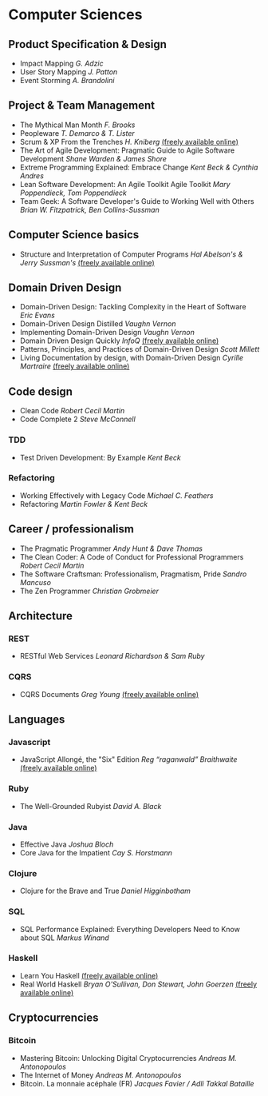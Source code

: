 # Computer Sciences

## Product Specification & Design
 - Impact Mapping _G. Adzic_
 - User Story Mapping _J. Patton_
 - Event Storming _A. Brandolini_

## Project & Team Management
 - The Mythical Man Month _F. Brooks_
 - Peopleware _T. Demarco & T. Lister_
 - Scrum & XP From the Trenches _H. Kniberg_ [(freely available online)](https://www.infoq.com/minibooks/scrum-xp-from-the-trenches-2)
 - The Art of Agile Development: Pragmatic Guide to Agile Software Development _Shane Warden & James Shore_
 - Extreme Programming Explained: Embrace Change _Kent Beck & Cynthia Andres_ 
 - Lean Software Development: An Agile Toolkit Agile Toolkit _Mary Poppendieck, Tom Poppendieck_
 - Team Geek: A Software Developer's Guide to Working Well with Others _Brian W. Fitzpatrick, Ben Collins-Sussman_

## Computer Science basics
 - Structure and Interpretation of Computer Programs _Hal Abelson's & Jerry Sussman's_ [(freely available online)](https://mitpress.mit.edu/sicp/full-text/book/book.html)

## Domain Driven Design
 - Domain-Driven Design: Tackling Complexity in the Heart of Software _Eric Evans_
 - Domain-Driven Design Distilled _Vaughn Vernon_
 - Implementing Domain-Driven Design _Vaughn Vernon_
 - Domain Driven Design Quickly _InfoQ_ [(freely available online)](https://www.infoq.com/minibooks/domain-driven-design-quickly)
 - Patterns, Principles, and Practices of Domain-Driven Design _Scott Millett_
 - Living Documentation by design, with Domain-Driven Design _Cyrille Martraire_ [(freely available online)](https://leanpub.com/livingdocumentation)

## Code design
 - Clean Code _Robert Cecil Martin_
 - Code Complete 2 _Steve McConnell_

### TDD
 - Test Driven Development: By Example _Kent Beck_

### Refactoring
 - Working Effectively with Legacy Code _Michael C. Feathers_
 - Refactoring _Martin Fowler & Kent Beck_

## Career / professionalism
 - The Pragmatic Programmer _Andy Hunt & Dave Thomas_
 - The Clean Coder: A Code of Conduct for Professional Programmers _Robert Cecil Martin_
 - The Software Craftsman: Professionalism, Pragmatism, Pride _Sandro Mancuso_
 - The Zen Programmer _Christian Grobmeier_

## Architecture

### REST
 - RESTful Web Services _Leonard Richardson & Sam Ruby_

### CQRS
 - CQRS Documents _Greg Young_ [(freely available online)](https://cqrs.files.wordpress.com/2010/11/cqrs_documents.pdf)

## Languages

### Javascript
 - JavaScript Allongé, the "Six" Edition _Reg “raganwald” Braithwaite_ [(freely available online)](https://leanpub.com/javascriptallongesix/read)

### Ruby
 - The Well-Grounded Rubyist _David A. Black_

### Java
 - Effective Java _Joshua Bloch_
 - Core Java for the Impatient _Cay S. Horstmann_

### Clojure
 - Clojure for the Brave and True _Daniel Higginbotham_

### SQL
 - SQL Performance Explained: Everything Developers Need to Know about SQL _Markus Winand_

### Haskell
 - Learn You Haskell [(freely available online)](http://learnyouahaskell.com/chapters)
 - Real World Haskell _Bryan O'Sullivan, Don Stewart, John Goerzen_ [(freely available online)](http://book.realworldhaskell.org/read/)

## Cryptocurrencies

### Bitcoin
 - Mastering Bitcoin: Unlocking Digital Cryptocurrencies _Andreas M. Antonopoulos_
 - The Internet of Money _Andreas M. Antonopoulos_
 - Bitcoin. La monnaie acéphale (FR) _Jacques Favier / Adli Takkal Bataille_

